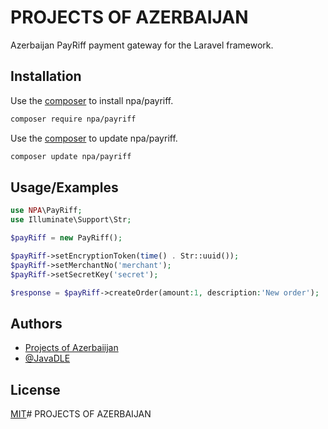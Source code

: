 # PROJECTS OF AZERBAIJAN

Azerbaijan PayRiff payment gateway for the Laravel framework.

## Installation

Use the [composer](https://getcomposer.org/download/) to install npa/payriff.

```bash
composer require npa/payriff
```

Use the [composer](https://getcomposer.org/download/) to update npa/payriff.

```bash
composer update npa/payriff
```

## Usage/Examples

```php
use NPA\PayRiff;
use Illuminate\Support\Str;

$payRiff = new PayRiff();

$payRiff->setEncryptionToken(time() . Str::uuid());
$payRiff->setMerchantNo('merchant');
$payRiff->setSecretKey('secret');

$response = $payRiff->createOrder(amount:1, description:'New order');
```

## Authors

- [Projects of Azerbaiijan](https://npa.az/)
- [@JavaDLE](https://t.me/HJavaDle)

## License

[MIT](https://choosealicense.com/licenses/mit/)# PROJECTS OF AZERBAIJAN

